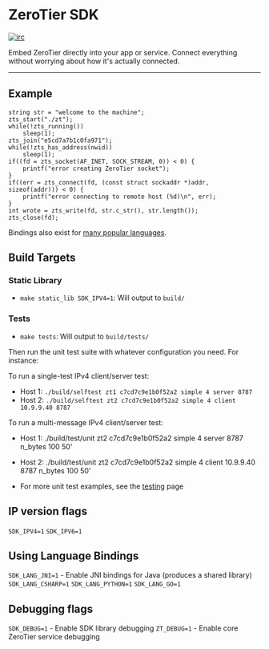 ZeroTier SDK
======

[![irc](https://img.shields.io/badge/IRC-%23zerotier%20on%20freenode-orange.svg)](https://webchat.freenode.net/?channels=zerotier)

Embed ZeroTier directly into your app or service. Connect everything without worrying about how it's actually connected.
***

## Example

```
string str = "welcome to the machine";
zts_start("./zt");
while(!zts_running())
	sleep(1);
zts_join("e5cd7a7b1c0fa971");
while(!zts_has_address(nwid))
	sleep(1);
if((fd = zts_socket(AF_INET, SOCK_STREAM, 0)) < 0) {
	printf("error creating ZeroTier socket");
}
if((err = zts_connect(fd, (const struct sockaddr *)addr, sizeof(addr))) < 0) {
	printf("error connecting to remote host (%d)\n", err);
}
int wrote = zts_write(fd, str.c_str(), str.length());
zts_close(fd);
```

Bindings also exist for [many popular languages]().

## Build Targets
### Static Library
 - `make static_lib SDK_IPV4=1`: Will output to `build/`

### Tests
 - `make tests`: Will output to `build/tests/`

Then run the unit test suite with whatever configuration you need. For instance:

To run a single-test IPv4 client/server test:

  - Host 1: `./build/selftest zt1 c7cd7c9e1b0f52a2 simple 4 server 8787`
  - Host 2: `./build/selftest zt2 c7cd7c9e1b0f52a2 simple 4 client 10.9.9.40 8787`

To run a multi-message IPv4 client/server test:
  - Host 1: ./build/test/unit zt2 c7cd7c9e1b0f52a2 simple 4 server 8787 n_bytes 100 50'
  - Host 2: ./build/test/unit zt2 c7cd7c9e1b0f52a2 simple 4 client 10.9.9.40 8787 n_bytes 100 50'

  - For more unit test examples, see the [testing]() page  
  

## IP version flags
`SDK_IPV4=1`
`SDK_IPV6=1`

## Using Language Bindings
`SDK_LANG_JNI=1` - Enable JNI bindings for Java (produces a shared library)
`SDK_LANG_CSHARP=1`
`SDK_LANG_PYTHON=1`
`SDK_LANG_GO=1`

## Debugging flags
`SDK_DEBUG=1` - Enable SDK library debugging
`ZT_DEBUG=1` - Enable core ZeroTier service debugging